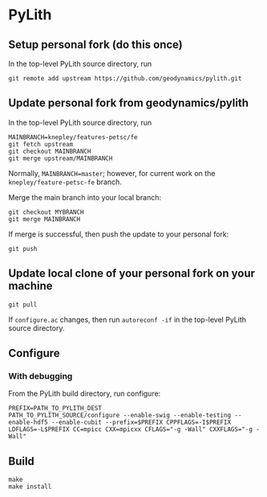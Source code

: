 # PyLith

## Setup personal fork (do this once)

In the top-level PyLith source directory, run

```
git remote add upstream https://github.com/geodynamics/pylith.git
```

## Update personal fork from geodynamics/pylith

In the top-level PyLith source directory, run

```
MAINBRANCH=knepley/features-petsc/fe
git fetch upstream
git checkout MAINBRANCH
git merge upstream/MAINBRANCH
```

Normally, `MAINBRANCH=master`; however, for current work on the `knepley/feature-petsc-fe` branch.

Merge the main branch into your local branch:

```
git checkout MYBRANCH
git merge MAINBRANCH
```

If merge is successful, then push the update to your personal fork:

```
git push
```

## Update local clone of your personal fork on your machine

```
git pull
```

If `configure.ac` changes, then run `autoreconf -if` in the top-level PyLith source directory.

## Configure

### With debugging

From the PyLith build directory, run configure:

```
PREFIX=PATH_TO_PYLITH_DEST
PATH_TO_PYLITH_SOURCE/configure --enable-swig --enable-testing --enable-hdf5 --enable-cubit --prefix=$PREFIX CPPFLAGS=-I$PREFIX LDFLAGS=-L$PREFIX CC=mpicc CXX=mpicxx CFLAGS="-g -Wall" CXXFLAGS="-g -Wall"
```

## Build

```
make
make install
```
